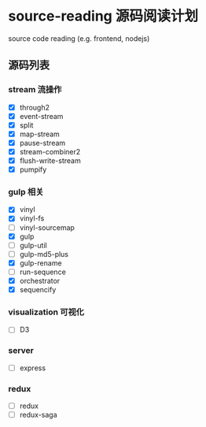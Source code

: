 # source-reading 源码阅读计划
source code reading (e.g. frontend, nodejs)
## 源码列表
### stream 流操作
- [x] through2
- [x] event-stream
- [x] split
- [x] map-stream
- [x] pause-stream
- [x] stream-combiner2
- [x] flush-write-stream
- [x] pumpify

### gulp 相关
- [x] vinyl
- [x] vinyl-fs
- [ ] vinyl-sourcemap
- [x] gulp
- [ ] gulp-util
- [ ] gulp-md5-plus
- [x] gulp-rename
- [ ] run-sequence
- [x] orchestrator
- [x] sequencify

### visualization 可视化
- [ ] D3

### server
- [ ] express

### redux
- [ ] redux
- [ ] redux-saga
